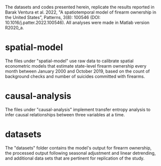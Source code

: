 The datasets and codes presented herein, replicate the results reported in Barak Ventura et al. 2022, "A spatiotemporal model of firearm ownership in the United States", Patterns, 3(8): 100546 (DOI: 10.1016/j.patter.2022.100546). All analyses were made in Matlab version R2020_a.

# spatial-model
The files under "spatial-model" use raw data to calibrate spatial econometric models that estimate state-level firearm ownership every month between January 2000 and October 2019, based on the count of background checks and number of suicides committed with firearms.

# causal-analysis
The files under "causal-analysis" implement transfer entropy analysis to infer causal relationships between three variables at a time.

# datasets
The "datasets" folder contains the model's output for firearm ownership, the processed output following seasonal adjustment and linear detrending, and additional data sets that are pertinent for replication of the study.


